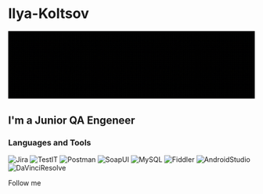 # Ilya-Koltsov
[![Header](https://github.com/Misorant/Ilya-Koltsov/blob/main/assets/GIF_20240806_221613_297.gif)](https://www.instagram.com/kolts0v_ilya?utm_source=qr&igsh=MXhubHcxODZtb2QzMA==)

## I'm a Junior QA Engeneer

### Languages and Tools
![Jira](https://img.shields.io/badge/-Jira-2151C5?style=for-the-badge&logo=Jira)
![TestIT](https://img.shields.io/badge/-TestIT-4874BF?style=for-the-badge&logo=https://www.google.com/url?sa=i&url=https%3A%2F%2Fdocs.testit.software%2F&psig=AOvVaw1GasSqadsemWj9QSvxV1q-&ust=1723098893100000&source=images&cd=vfe&opi=89978449&ved=0CBEQjRxqFwoTCLDt692h4ocDFQAAAAAdAAAAABAE)
![Postman](https://img.shields.io/badge/-Postman-FF6C37?style=for-the-badge&logo=Postman&logoColor=FFFFFF)
![SoapUI](https://img.shields.io/badge/-SoapUI-FCDC00?style=for-the-badge&logo=SoapUI)
![MySQL](https://img.shields.io/badge/-MySQL-3977A1?style=for-the-badge&logo=MySQL&logoColor=FFFFFF)
![Fiddler](https://img.shields.io/badge/-Fiddler-2CB044?style=for-the-badge&logo=Fiddler)
![AndroidStudio](https://img.shields.io/badge/-Android_Studio-69AD5E2CB044?style=for-the-badge&logo=Android&logoColor=FFFFFF)
![DaVinciResolve](https://img.shields.io/badge/-DaVinci_Resolve-233A51?style=for-the-badge&logo=DaVinciResolve)

Follow me